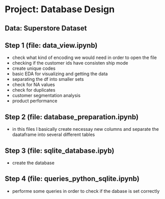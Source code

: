# Project: Database Design
## Data: Superstore Dataset
## Step 1 (file: data_view.ipynb)
+ check what kind of encoding we would need in order to open the file
+ checking if the customer ids have consisten ship mode
+ create unique codes
+ basic EDA for visualizing and getting the data
+ separating the df into smaller sets
+ check for NA values
+ check for duplicates
+ customer segmentation analysis
+ product performance
## Step 2 (file: database_preparation.ipynb)
+ in this files I basically create necessay new columns and separate the daataframe into several different tables
## Step 3 (file: sqlite_database.ipyb)
+ create the database
## Step 4 (file: queries_python_sqlite.ipynb)
+ performe some queries in order to check if the dabase is set correctly
